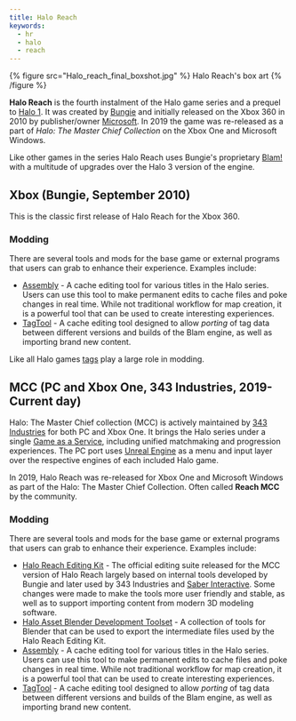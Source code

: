 ```yaml
---
title: Halo Reach
keywords:
  - hr
  - halo
  - reach
---
```

{% figure src="Halo_reach_final_boxshot.jpg" %}
Halo Reach's box art
{% /figure %}

**Halo Reach** is the fourth instalment of the Halo game series and a prequel to [Halo 1](~h1). It was created by [Bungie][bungie] and initially released on the Xbox 360 in 2010 by publisher/owner [Microsoft][]. In 2019 the game was re-released as a part of *Halo: The Master Chief Collection* on the Xbox One and Microsoft Windows.

Like other games in the series Halo Reach uses Bungie's proprietary [Blam!](~blam) with a multitude of upgrades over the Halo 3 version of the engine.

## Xbox (Bungie, September 2010)
This is the classic first release of Halo Reach for the Xbox 360.

### Modding
There are several tools and mods for the base game or external programs that users can grab to enhance their experience. Examples include:

* [Assembly](~assembly) - A cache editing tool for various titles in the Halo series. Users can use this tool to make permanent edits to cache files and poke changes in real time. While not traditional workflow for map creation, it is a powerful tool that can be used to create interesting experiences. 
* [TagTool](~tagtool) - A cache editing tool designed to allow *porting* of tag data between different versions and builds of the Blam engine, as well as importing brand new content.

Like all Halo games [tags](~) play a large role in modding.

## MCC (PC and Xbox One, 343 Industries, 2019-Current day)
Halo: The Master Chief collection (MCC) is actively maintained by [343 Industries][343i] for both PC and Xbox One. It brings the Halo series under a single [Game as a Service][gaas], including unified matchmaking and progression experiences. The PC port uses [Unreal Engine][unreal] as a menu and input layer over the respective engines of each included Halo game.

In 2019, Halo Reach was re-released for Xbox One and Microsoft Windows as part of the Halo: The Master Chief Collection. Often called **Reach MCC** by the community.

### Modding
There are several tools and mods for the base game or external programs that users can grab to enhance their experience. Examples include:

* [Halo Reach Editing Kit](~hr-ek) - The official editing suite released for the MCC version of Halo Reach largely based on internal tools developed by Bungie and later used by 343 Industries and [Saber Interactive][saber]. Some changes were made to make the tools more user friendly and stable, as well as to support importing content from modern 3D modeling software.
* [Halo Asset Blender Development Toolset](~halo-asset-blender-development-toolset) - A collection of tools for Blender that can be used to export the intermediate files used by the Halo Reach Editing Kit. 
* [Assembly](~assembly) - A cache editing tool for various titles in the Halo series. Users can use this tool to make permanent edits to cache files and poke changes in real time. While not traditional workflow for map creation, it is a powerful tool that can be used to create interesting experiences. 
* [TagTool](~tagtool) - A cache editing tool designed to allow *porting* of tag data between different versions and builds of the Blam engine, as well as importing brand new content.

[bungie]: https://en.wikipedia.org/wiki/Bungie
[microsoft]: https://en.wikipedia.org/wiki/Xbox_Game_Studios
[saber]: https://en.wikipedia.org/wiki/Saber_Interactive
[343i]: https://en.wikipedia.org/wiki/343_Industries
[gaas]: https://en.wikipedia.org/wiki/Games_as_a_service
[unreal]: https://en.wikipedia.org/wiki/Unreal_Engine

